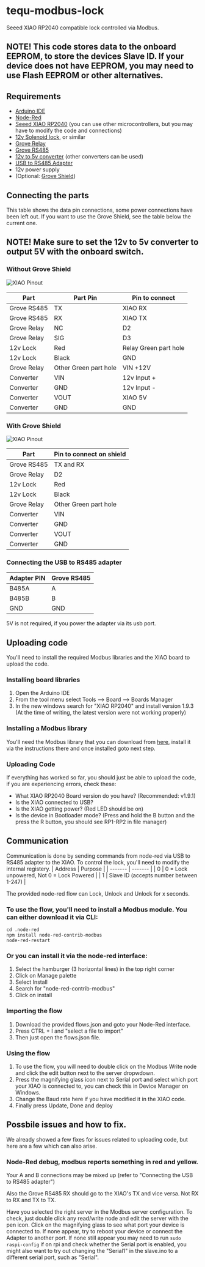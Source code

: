 # tequ-modbus-lock
Seeed XIAO RP2040 compatible lock controlled via Modbus.

## NOTE! This code stores data to the onboard EEPROM, to store the devices Slave ID. If your device does not have EEPROM, you may need to use Flash EEPROM or other alternatives.

## Requirements
- [Arduino IDE](https://www.arduino.cc/en/software)
- [Node-Red](https://nodered.org/docs/getting-started/)
- [Seeed XIAO RP2040](https://www.seeedstudio.com/XIAO-RP2040-v1-0-p-5026.html) (you can use other microcontrollers, but you may have to modify the code and connections)
- [12v Solenoid lock](https://www.sparkfun.com/products/15324), or similar
- [Grove Relay](https://www.seeedstudio.com/Grove-Relay.html)
- [Grove RS485](https://www.seeedstudio.com/Grove-RS485-p-2924.html)
- [12v to 5v converter](https://www.sparkfun.com/products/15208) (other converters can be used)
- [USB to RS485 Adapter](https://www.dfrobot.com/product-1029.html)
- 12v power supply
- (Optional: [Grove Shield](https://www.seeedstudio.com/Grove-Shield-for-Seeeduino-XIAO-p-4621.html))

## Connecting the parts

This table shows the data pin connections, some power connections have been left out. If you want to use the Grove Shield, see the table below the current one.

## NOTE! Make sure to set the 12v to 5v converter to output 5V with the onboard switch.

### Without Grove Shield

![XIAO Pinout](https://files.seeedstudio.com/wiki/XIAO-RP2040/img/xinpin.jpg)

| Part | Part Pin | Pin to connect |
| ---- | -------- | -------------- |
| Grove RS485 | TX | XIAO RX |
| Grove RS485 | RX | XIAO TX |
| Grove Relay | NC | D2 |
| Grove Relay | SIG | D3 |
| 12v Lock | Red | Relay Green part hole|
| 12v Lock | Black | GND |
| Grove Relay | Other Green part hole | VIN +12V |
| Converter | VIN | 12v Input + |
| Converter | GND | 12v Input - |
| Converter | VOUT | XIAO 5V |
| Converter | GND | GND |

### With Grove Shield

![XIAO Pinout](https://files.seeedstudio.com/wiki/Grove-Shield-for-Seeeduino-XIAO/img/pinout.png)

| Part | Pin to connect on shield |
| ---- | -------------- |
| Grove RS485 | TX and RX |
| Grove Relay | D2 |
| 12v Lock | Red | Relay Green part |
| 12v Lock | Black | GND |
| Grove Relay | Other Green part hole | VIN +12V |
| Converter | VIN | 12v Input + |
| Converter | GND | 12v Input - |
| Converter | VOUT | XIAO 5V |
| Converter | GND | GND |

### Connecting the USB to RS485 adapter

| Adapter PIN | Grove RS485 |
| ----------- | ----------- |
| B485A | A |
| B485B | B |
| GND | GND |
5V is not required, if you power the adapter via its usb port.

## Uploading code

You'll need to install the required Modbus libraries and the XIAO board to upload the code.

### Installing board libraries
1. Open the Arduino IDE
2. From the tool menu select Tools --> Board --> Boards Manager
3. In the new windows search for "XIAO RP2040" and install version 1.9.3 (At the time of writing, the latest version were not working properly)

### Installing a Modbus library
You'll need the Modbus library that you can download from [here](https://github.com/smarmengol/Modbus-Master-Slave-for-Arduino), install it via the instructions there and once installed goto next step.

### Uploading Code
If everything has worked so far, you should just be able to upload the code, if you are experiencing errors, check these:
- What XIAO RP2040 Board version do you have? (Recommended: v1.9.1)
- Is the XIAO connected to USB?
- Is the XIAO getting power? (Red LED should be on)
- Is the device in Bootloader mode? (Press and hold the B button and the press the R button, you should see RP1-RP2 in file manager)

## Communication
Communication is done by sending commands from node-red via USB to RS485 adapter to the XIAO. 
To control the lock, you'll need to modify the internal registery.
| Address | Purpose |
| ------- | ------- |
| 0 | 0 = Lock unpowered, Not 0 = Lock Powered |
| 1 | Slave ID (accepts number between 1-247) |

The provided node-red flow can Lock, Unlock and Unlock for x seconds.

### To use the flow, you'll need to install a Modbus module. You can either download it via CLI:

```
cd .node-red
npm install node-red-contrib-modbus
node-red-restart
```
### Or you can install it via the node-red interface:
1. Select the hamburger (3 horizontal lines) in the top right corner
2. Click on Manage palette
3. Select Install
4. Search for "node-red-contrib-modbus"
5. Click on install

### Importing the flow
1. Download the provided flows.json and goto your Node-Red interface.
2. Press CTRL + I and "select a file to import"
3. Then just open the flows.json file.

### Using the flow
1. To use the flow, you will need to double click on the Modbus Write node and click the edit button next to the server dropwdown.
2. Press the magnifying glass icon next to Serial port and select which port your XIAO is connected to, you can check this in Device Manager on Windows.
3. Change the Baud rate here if you have modified it in the XIAO code.
4. Finally press Update, Done and deploy

## Possbile issues and how to fix.
We already showed a few fixes for issues related to uploading code, but here are a few which can also arise.

### Node-Red debug, modbus reports something in red and yellow.
Your A and B connections may be mixed up (refer to "Connecting the USB to RS485 adapter")

Also the Grove RS485 RX should go to the XIAO's TX and vice versa. Not RX to RX and TX to TX.

Have you selected the right server in the Modbus server configuration. To check, just double click any read/write node and edit the server with the pen icon. Click on the magnifying glass to see what port your device is connected to. If none appear, try to reboot your device or connect the Adapter to another port. If none still appear you may need to run `sudo raspi-config` if on rpi and check whether the Serial port is enabled, you might also want to try out changing the "Serial1" in the slave.ino to a different serial port, such as "Serial".

